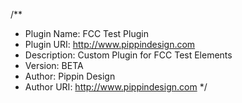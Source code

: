 /**
* Plugin Name: FCC Test Plugin
* Plugin URI: http://www.pippindesign.com
* Description: Custom Plugin for FCC Test Elements
* Version: BETA
* Author: Pippin Design
* Author URI: http://www.pippindesign.com
*/